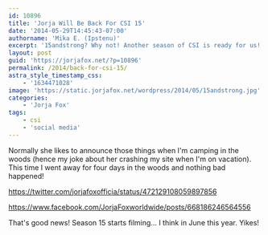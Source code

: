 ```yaml
---
id: 10896
title: 'Jorja Will Be Back For CSI 15'
date: '2014-05-29T14:45:43-07:00'
authorname: 'Mika E. (Ipstenu)'
excerpt: '15andstrong? Why not! Another season of CSI is ready for us!'
layout: post
guid: 'https://jorjafox.net/?p=10896'
permalink: /2014/back-for-csi-15/
astra_style_timestamp_css:
    - '1634471028'
image: 'https://static.jorjafox.net/wordpress/2014/05/15andstrong.jpg'
categories:
    - 'Jorja Fox'
tags:
    - csi
    - 'social media'
---
```


Normally she likes to announce those things when I'm camping in the woods (hence my joke about her crashing my site when I'm on vacation). This time I went away for four days in the woods and nothing bad happened!

https://twitter.com/jorjafoxofficia/status/472129108059897856

https://www.facebook.com/JorjaFoxworldwide/posts/668186246564556

That's good news! Season 15 starts filming... I think in June this year. Yikes!

